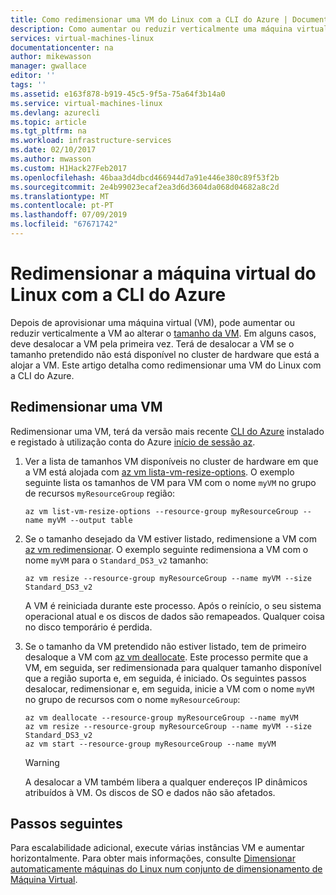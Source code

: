 ```yaml
---
title: Como redimensionar uma VM do Linux com a CLI do Azure | Documentos da Microsoft
description: Como aumentar ou reduzir verticalmente uma máquina virtual do Linux, ao alterar o tamanho da VM.
services: virtual-machines-linux
documentationcenter: na
author: mikewasson
manager: gwallace
editor: ''
tags: ''
ms.assetid: e163f878-b919-45c5-9f5a-75a64f3b14a0
ms.service: virtual-machines-linux
ms.devlang: azurecli
ms.topic: article
ms.tgt_pltfrm: na
ms.workload: infrastructure-services
ms.date: 02/10/2017
ms.author: mwasson
ms.custom: H1Hack27Feb2017
ms.openlocfilehash: 46baa3d4dbcd466944d7a91e446e380c89f53f2b
ms.sourcegitcommit: 2e4b99023ecaf2ea3d6d3604da068d04682a8c2d
ms.translationtype: MT
ms.contentlocale: pt-PT
ms.lasthandoff: 07/09/2019
ms.locfileid: "67671742"
---
```

# <a name="resize-a-linux-virtual-machine-using-azure-cli"></a>Redimensionar a máquina virtual do Linux com a CLI do Azure 

Depois de aprovisionar uma máquina virtual (VM), pode aumentar ou reduzir verticalmente a VM ao alterar o [tamanho da VM][vm-sizes]. Em alguns casos, deve desalocar a VM pela primeira vez. Terá de desalocar a VM se o tamanho pretendido não está disponível no cluster de hardware que está a alojar a VM. Este artigo detalha como redimensionar uma VM do Linux com a CLI do Azure. 

## <a name="resize-a-vm"></a>Redimensionar uma VM
Redimensionar uma VM, terá da versão mais recente [CLI do Azure](/cli/azure/install-az-cli2) instalado e registado à utilização conta do Azure [início de sessão az](/cli/azure/reference-index).

1. Ver a lista de tamanhos VM disponíveis no cluster de hardware em que a VM está alojada com [az vm lista-vm-resize-options](/cli/azure/vm). O exemplo seguinte lista os tamanhos de VM para VM com o nome `myVM` no grupo de recursos `myResourceGroup` região:
   
    ```azurecli
    az vm list-vm-resize-options --resource-group myResourceGroup --name myVM --output table
    ```

2. Se o tamanho desejado da VM estiver listado, redimensione a VM com [az vm redimensionar](/cli/azure/vm). O exemplo seguinte redimensiona a VM com o nome `myVM` para o `Standard_DS3_v2` tamanho:
   
    ```azurecli
    az vm resize --resource-group myResourceGroup --name myVM --size Standard_DS3_v2
    ```
   
    A VM é reiniciada durante este processo. Após o reinício, o seu sistema operacional atual e os discos de dados são remapeados. Qualquer coisa no disco temporário é perdida.

3. Se o tamanho da VM pretendido não estiver listado, tem de primeiro desaloque a VM com [az vm deallocate](/cli/azure/vm). Este processo permite que a VM, em seguida, ser redimensionada para qualquer tamanho disponível que a região suporta e, em seguida, é iniciado. Os seguintes passos desalocar, redimensionar e, em seguida, inicie a VM com o nome `myVM` no grupo de recursos com o nome `myResourceGroup`:
   
    ```azurecli
    az vm deallocate --resource-group myResourceGroup --name myVM
    az vm resize --resource-group myResourceGroup --name myVM --size Standard_DS3_v2
    az vm start --resource-group myResourceGroup --name myVM
    ```
   
   > [!WARNING]
   > A desalocar a VM também libera a qualquer endereços IP dinâmicos atribuídos à VM. Os discos de SO e dados não são afetados.

## <a name="next-steps"></a>Passos seguintes
Para escalabilidade adicional, execute várias instâncias VM e aumentar horizontalmente. Para obter mais informações, consulte [Dimensionar automaticamente máquinas do Linux num conjunto de dimensionamento de Máquina Virtual][scale-set]. 

<!-- links -->
[boot-diagnostics]: https://azure.microsoft.com/blog/boot-diagnostics-for-virtual-machines-v2/
[scale-set]: ../../virtual-machine-scale-sets/virtual-machine-scale-sets-linux-autoscale.md 
[vm-sizes]:sizes.md
